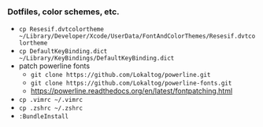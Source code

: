 ### Dotfiles, color schemes, etc.
* `cp Resesif.dvtcolortheme ~/Library/Developer/Xcode/UserData/FontAndColorThemes/Resesif.dvtcolortheme`
* `cp DefaultKeyBinding.dict ~/Library/KeyBindings/DefaultKeyBinding.dict`
* patch powerline fonts
  * `git clone https://github.com/Lokaltog/powerline.git`
  * `git clone https://github.com/Lokaltog/powerline-fonts.git`
  * https://powerline.readthedocs.org/en/latest/fontpatching.html
* `cp .vimrc ~/.vimrc`
* `cp .zshrc ~/.zshrc`
* `:BundleInstall`
